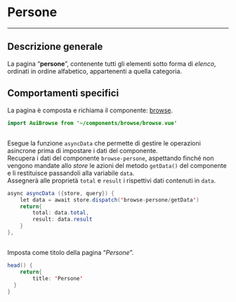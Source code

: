 # Persone  

<hr>  

## Descrizione generale  
La pagina “**persone**”, contenente tutti gli elementi sotto forma di *elenco*, ordinati in ordine alfabetico, appartenenti a quella categoria.  

## Comportamenti specifici  

La pagina è composta e richiama il componente: [browse](browse.md).  

```java
import AuiBrowse from '~/components/browse/browse.vue'
```
##

Esegue la funzione ```asyncData``` che permette di gestire le operazioni asincrone prima di impostare i dati del componente.  
Recupera i dati del componente ```browse-persone```, aspettando finché non vengono mandate allo *store* le azioni del metodo ```getData()``` del componente e li restituisce passandoli alla variabile ```data```.  
Assegnerà alle proprietà ```total``` e ```result``` i rispettivi dati contenuti in ```data```.  

```java
async asyncData ({store, query}) {
	let data = await store.dispatch('browse-persone/getData')
	return{
		total: data.total,
		result: data.result
	}
},
```
##

Imposta come titolo della pagina “*Persone*”.  

```java
head() {
	return{
		title: 'Persone'
  }
}
```